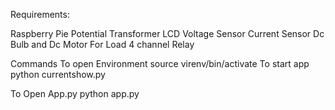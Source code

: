 Requirements:

Raspberry Pie
Potential Transformer 
LCD
Voltage Sensor
Current Sensor
Dc Bulb and Dc Motor  For Load
4 channel Relay

Commands
To open  Environment
 source virenv/bin/activate
To start app
  python currentshow.py

To Open App.py
  python app.py
